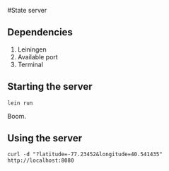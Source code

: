 #State server

## Dependencies
1. Leiningen
2. Available port
3. Terminal

## Starting the server
```
lein run
```

Boom.

## Using the server
```
curl -d "?latitude=-77.23452&longitude=40.541435" http://localhost:8080
```

